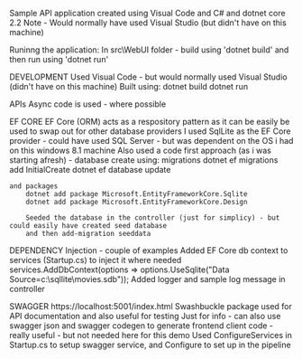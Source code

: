 Sample API application created using Visual Code and C# and dotnet core 2.2
Note - Would normally have used Visual Studio (but didn't have on this machine)

Runinng the application:
In src\WebUI folder - build using 'dotnet build' and then run using 'dotnet run'

DEVELOPMENT
Used Visual Code - but would normally used Visual Studio (didn't have on this machine)
Built using:
    dotnet build 
    dotnet run

APIs
Async code is used - where possible

EF CORE
EF Core (ORM) acts as a respository pattern as it can be easily be used to swap out for other database providers
I used SqlLite as the EF Core provider - could have used SQL Server - but was dependent on the OS i had 
on this windows 8.1 machine 
Also used a code first approach (as i was starting afresh) - database create using:
    migrations 
        dotnet ef migrations add InitialCreate
        dotnet ef database update

    and packages 
        dotnet add package Microsoft.EntityFrameworkCore.Sqlite
        dotnet add package Microsoft.EntityFrameworkCore.Design

        Seeded the database in the controller (just for simplicy) - but could easily have created seed database
        and then add-migration seeddata
    
DEPENDENCY Injection - couple of examples
Added EF Core db context to services (Startup.cs) to inject it where needed
services.AddDbContext<MovieContext>(options => options.UseSqlite("Data Source=c:\\sqllite\\movies.sdb"));
Added logger and sample log message in controller

SWAGGER
https://localhost:5001/index.html
Swashbuckle package used for API documentation and also useful for testing
Just for info - can also use swagger json and swagger codegen to generate frontend client code - 
really useful - but not needed here for this demo
Used ConfigureServices in Startup.cs to setup swagger service, and Configure to set up in the pipeline

